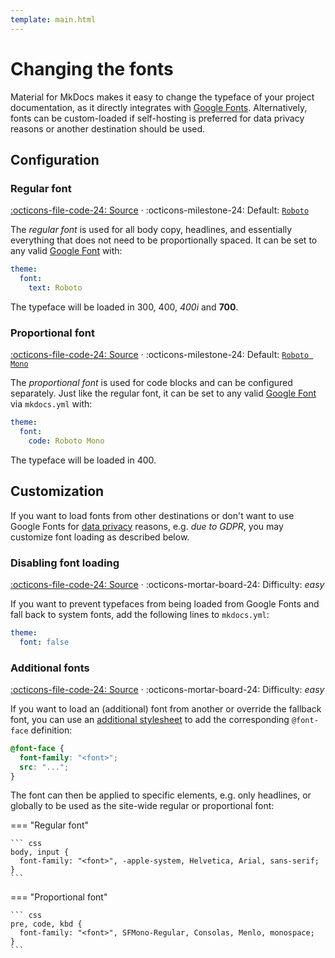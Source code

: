 ```yaml
---
template: main.html
---
```


# Changing the fonts

Material for MkDocs makes it easy to change the typeface of your project
documentation, as it directly integrates with [Google Fonts][1]. Alternatively,
fonts can be custom-loaded if self-hosting is preferred for data privacy reasons
or another destination should be used.

  [1]: https://fonts.google.com

## Configuration

### Regular font

[:octicons-file-code-24: Source][2] ·
:octicons-milestone-24: Default: [`Roboto`][3]

The _regular font_ is used for all body copy, headlines, and essentially
everything that does not need to be proportionally spaced. It can be set to any
valid [Google Font][1] with:

``` yaml
theme:
  font:
    text: Roboto
```

The typeface will be loaded in 300, 400, _400i_ and __700__.

  [2]: https://github.com/squidfunk/mkdocs-material/blob/master/src/base.html
  [3]: https://fonts.google.com/specimen/Roboto

### Proportional font

[:octicons-file-code-24: Source][2] ·
:octicons-milestone-24: Default: [`Roboto Mono`][4]

The _proportional font_ is used for code blocks and can be configured separately.
Just like the regular font, it can be set to any valid [Google Font][1] via
`mkdocs.yml` with:

``` yaml
theme:
  font:
    code: Roboto Mono
```

The typeface will be loaded in 400.

  [4]: https://fonts.google.com/specimen/Roboto+Mono

## Customization

If you want to load fonts from other destinations or don't want to use Google
Fonts for [data privacy][5] reasons, e.g. _due to GDPR_, you may customize
font loading as described below.

### Disabling font loading

[:octicons-file-code-24: Source][2] ·
:octicons-mortar-board-24: Difficulty: _easy_

If you want to prevent typefaces from being loaded from Google Fonts and fall
back to system fonts, add the following lines to `mkdocs.yml`:

``` yaml
theme:
  font: false
```

### Additional fonts

[:octicons-file-code-24: Source][2] ·
:octicons-mortar-board-24: Difficulty: _easy_

If you want to load an (additional) font from another  or override
the fallback font, you can use an [additional stylesheet][8] to add the
corresponding `@font-face` definition:

``` css
@font-face {
  font-family: "<font>";
  src: "...";
}
```

The font can then be applied to specific elements, e.g. only headlines, or 
globally to be used as the site-wide regular or proportional font:

=== "Regular font"

    ``` css
    body, input {
      font-family: "<font>", -apple-system, Helvetica, Arial, sans-serif;
    }
    ```

=== "Proportional font"

    ``` css
    pre, code, kbd {
      font-family: "<font>", SFMono-Regular, Consolas, Menlo, monospace;
    }
    ```

  [5]: ../data-privacy.md
  [6]: ../customization.md#extending-the-theme
  [7]: ../customization.md#overriding-blocks
  [8]: ../customization.md#additional-stylesheets
